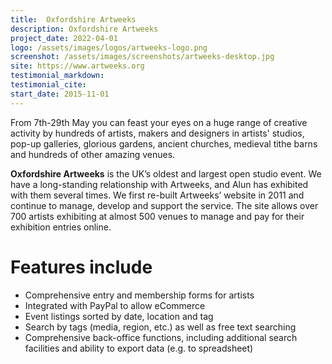 ```yaml
---
title:  Oxfordshire Artweeks
description: Oxfordshire Artweeks
project_date: 2022-04-01
logo: /assets/images/logos/artweeks-logo.png
screenshot: /assets/images/screenshots/artweeks-desktop.jpg
site: https://www.artweeks.org
testimonial_markdown: 
testimonial_cite: 
start_date: 2015-11-01
---
```


From 7th-29th May you can feast your eyes on a huge range of creative activity by hundreds of artists, makers and designers in artists' studios, pop-up galleries, glorious gardens, ancient churches, medieval tithe barns and hundreds of other amazing venues.

**Oxfordshire Artweeks** is the UK’s oldest and largest open studio event.  We have a long-standing relationship with Artweeks, and Alun has exhibited with them several times. We first re-built Artweeks’ website in 2011 and continue to manage, develop and support the service.  The site allows over 700 artists exhibiting at almost 500 venues to manage and pay for their exhibition entries online.  

Features include
====

* Comprehensive entry and membership forms for artists
* Integrated with PayPal to allow eCommerce
* Event listings sorted by date, location and tag
* Search by tags (media, region, etc.) as well as free text searching
* Comprehensive back-office functions, including additional search facilities and ability to export data (e.g. to spreadsheet)
